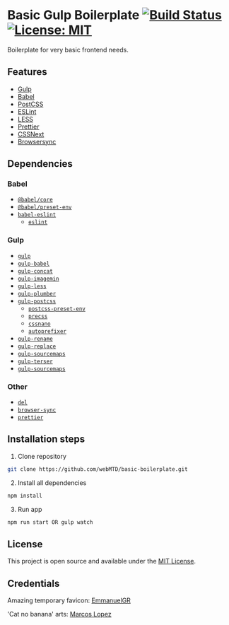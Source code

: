 # Basic Gulp Boilerplate [![Build Status](https://travis-ci.org/webMTD/basic-boilerplate.svg?branch=master)](https://travis-ci.org/webMTD/basic-boilerplate) [![License: MIT](https://img.shields.io/badge/License-MIT-blue.svg)](https://opensource.org/licenses/MIT)

Boilerplate for very basic frontend needs. 

## Features

- [Gulp](https://gulpjs.com/)
- [Babel](https://babeljs.io/)
- [PostCSS](https://postcss.org/)
- [ESLint](https://eslint.org/)
- [LESS](http://lesscss.org/)
- [Prettier](https://prettier.io/)
- [CSSNext](https://cssnext.github.io/)
- [Browsersync](https://www.browsersync.io/)

## Dependencies

### Babel

- [`@babel/core`](https://www.npmjs.com/package/@babel/core)
- [`@babel/preset-env`](https://babeljs.io/docs/en/babel-preset-env)
- [`babel-eslint`](https://github.com/babel/babel-eslint)
  - [`eslint`](https://github.com/eslint/eslint)
  
### Gulp

- [`gulp`](https://www.npmjs.com/package/gulp)
- [`gulp-babel`](https://www.npmjs.com/package/gulp-babel)
- [`gulp-concat`](https://www.npmjs.com/package/gulp-concat)
- [`gulp-imagemin`](https://www.npmjs.com/search?q=gulp-imagemin)
- [`gulp-less`](https://www.npmjs.com/package/gulp-less)
- [`gulp-plumber`](https://www.npmjs.com/package/gulp-plumber)
- [`gulp-postcss`](https://www.npmjs.com/package/gulp-postcss)
  - [`postcss-preset-env`](https://www.npmjs.com/package/postcss-preset-env)
  - [`precss`](https://www.npmjs.com/package/precss) 
  - [`cssnano`](https://www.npmjs.com/package/cssnano)
  - [`autoprefixer`](https://www.npmjs.com/package/autoprefixer)
- [`gulp-rename`](https://www.npmjs.com/package/gulp-rename)
- [`gulp-replace`](https://www.npmjs.com/package/gulp-replace)
- [`gulp-sourcemaps`](https://www.npmjs.com/package/gulp-sourcemaps)
- [`gulp-terser`](https://www.npmjs.com/package/gulp-terser)
- [`gulp-sourcemaps`](https://www.npmjs.com/package/gulp-sourcemaps)

### Other
- [`del`](https://www.npmjs.com/package/del)
- [`browser-sync`](https://www.npmjs.com/package/browser-sync)
- [`prettier`](https://www.npmjs.com/package/prettier)

## Installation steps
1. Clone repository
```bash
git clone https://github.com/webMTD/basic-boilerplate.git
```
2. Install all dependencies
```bash
npm install
```
3. Run app
```bash
npm run start OR gulp watch
```

## License

This project is open source and available under the [MIT License](LICENSE).

## Credentials

Amazing temporary favicon: [EmmanuelGR](https://www.newgrounds.com/art/view/emmanuelgr/idk-why-i-draw-this)

'Cat no banana' arts: [Marcos Lopez](https://marcosclopezblog.tumblr.com/)
